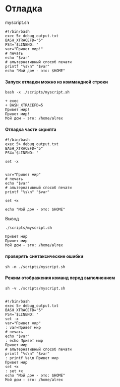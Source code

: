 # Отладка

myscript.sh
```
#!/bin/bash
exec 5> debug_output.txt
BASH_XTRACEFD="5"
PS4='$LINENO: '
var="Привет мир!"
# печать
echo "$var"
# альтернативный способ печати
printf "%s\n" "$var"
echo "Мой дом - это: $HOME"
```

#### Запуск отладки можно из коммандной строки
```
bash -x ./scripts/myscript.sh

+ exec
+ BASH_XTRACEFD=5
Привет мир!
Привет мир!
Мой дом - это: /home/alrex

```


#### Отладка части скрипта

```
#!/bin/bash
exec 5> debug_output.txt
BASH_XTRACEFD="5"
PS4='$LINENO: '

set -x


var="Привет мир"
# печать
echo "$var"
# альтернативный способ печати
printf "%s\n" "$var"

set +x

echo "Мой дом - это: $HOME"

```
Вывод

```
./scripts/myscript.sh

Привет мир
Привет мир
Мой дом - это: /home/alrex

```
#### проверять синтаксические ошибки

```
sh -n ./scripts/myscript.sh
```


#### Режим отображения команд перед выполнением
```
sh -v ./scripts/myscript.sh


#!/bin/bash
exec 5> debug_output.txt
BASH_XTRACEFD="5"
PS4='$LINENO: '
set -x
var="Привет мир"
: var=Привет мир
# печать
echo "$var"
: echo Привет мир
Привет мир
# альтернативный способ печати
printf "%s\n" "$var"
: printf %s\n Привет мир
Привет мир
set +x
: set +x
echo "Мой дом - это: $HOME"
Мой дом - это: /home/alrex
```